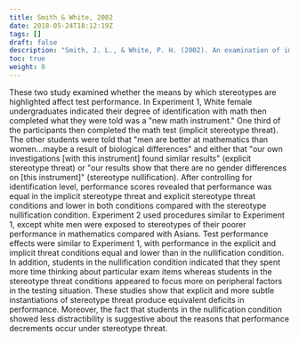 ```yaml
---
title: Smith & White, 2002
date: 2018-05-24T18:12:19Z
tags: []
draft: false
description: "Smith, J. L., & White, P. H. (2002). An examination of implicitly activated, explicitly activated, and nullified stereotypes on mathematical performance: It's not just a woman's issue. *Sex Roles, 47,* 179-191."
toc: true
weight: 0
---
```


These two study examined whether the means by which stereotypes are highlighted affect test performance. In Experiment 1, White female undergraduates indicated their degree of identification with math then completed what they were told was a "new math instrument." One third of the participants then completed the math test (implicit stereotype threat). The other students were told that "men are better at mathematics than women...maybe a result of biological differences" and either that "our own investigations [with this instrument] found similar results" (explicit stereotype threat) or "our results show that there are no gender differences on [this instrument]" (stereotype nullification). After controlling for identification level, performance scores revealed that performance was equal in the implicit stereotype threat and explicit stereotype threat conditions and lower in both conditions compared with the stereotype nullification condition. Experiment 2 used procedures similar to Experiment 1, except white men were exposed to stereotypes of their poorer performance in mathematics compared with Asians. Test performance effects were similar to Experiment 1, with performance in the explicit and implicit threat conditions equal and lower than in the nullification condition. In addition, students in the nullification condition indicated that they spent more time thinking about particular exam items whereas students in the stereotype threat conditions appeared to focus more on peripheral factors in the testing situation. These studies show that explicit and more subtle instantiations of stereotype threat produce equivalent deficits in performance. Moreover, the fact that students in the nullification condition showed less distractibility is suggestive about the reasons that performance decrements occur under stereotype threat.

